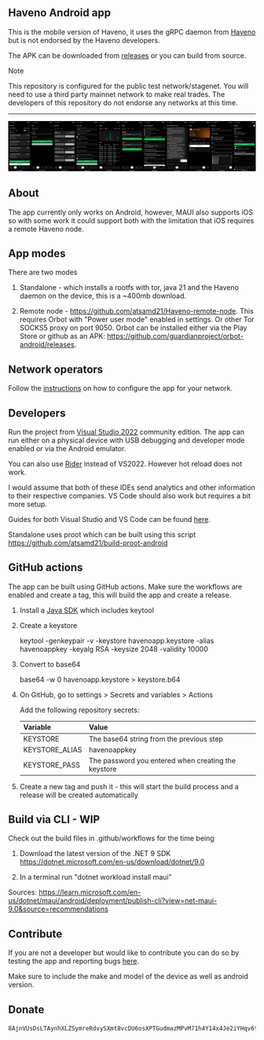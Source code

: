 ﻿## Haveno Android app

This is the mobile version of Haveno, it uses the gRPC daemon from <a href="https://github.com/haveno-dex/haveno" target="_blank">Haveno</a> but is not endorsed by the Haveno developers.

The APK can be downloaded from <a href="https://github.com/atsamd21/Haveno-app/releases" target="_blank">releases</a> or you can build from source.

> [!note]
> This repository is configured for the public test network/stagenet. You will need to use a third party mainnet network to make real trades. The developers of this repository do not endorse any networks at this time.

***********************************************

![alt text](https://github.com/atsamd21/Haveno-app/blob/master/app-new-ui.png "Image of application")

## About
The app currently only works on Android, however, MAUI also supports iOS so with some work it could support both with the limitation that iOS requires a remote Haveno node.

## App modes
There are two modes

1. Standalone - which installs a rootfs with tor, java 21 and the Haveno daemon on the device, this is a ~400mb download.

2. Remote node - https://github.com/atsamd21/Haveno-remote-node. This requires Orbot with "Power user mode" enabled in settings. Or other Tor SOCKS5 proxy on port 9050. Orbot can be installed either via the Play Store or github as an APK: https://github.com/guardianproject/orbot-android/releases.

## Network operators
Follow the <a href="https://github.com/atsamd21/Haveno-app/blob/master/CONFIGURATION.MD" target="_blank">instructions</a> on how to configure the app for your network.

## Developers
Run the project from <a href="https://visualstudio.microsoft.com/downloads/" target="_blank">Visual Studio 2022</a> community edition.
The app can run either on a physical device with USB debugging and developer mode enabled or via the Android emulator.

You can also use <a href="https://www.jetbrains.com/rider/download/?section=linux" target="_blank">Rider</a> instead of VS2022. However hot reload does not work.

I would assume that both of these IDEs send analytics and other information to their respective companies. VS Code should also work but requires a bit more setup.

Guides for both Visual Studio and VS Code can be found <a href="https://learn.microsoft.com/en-us/dotnet/maui/get-started/installation?view=net-maui-9.0&tabs=visual-studio" target="_blank">here</a>.

Standalone uses proot which can be built using this script https://github.com/atsamd21/build-proot-android

## GitHub actions

The app can be built using GitHub actions. Make sure the workflows are enabled and create a tag, this will build the app and create a release.

1. Install a <a href="https://adoptium.net/temurin/releases" target="_blank">Java SDK</a> which includes keytool

2. Create a keystore

    keytool -genkeypair -v -keystore havenoapp.keystore -alias havenoappkey -keyalg RSA -keysize 2048 -validity 10000

3. Convert to base64
    
    base64 -w 0 havenoapp.keystore > keystore.b64

4. On GitHub, go to settings > Secrets and variables > Actions

    Add the following repository secrets:

    | Variable              | Value                                 
    |-----------------------|---------------------------------------
    | KEYSTORE              | The base64 string from the previous step
    | KEYSTORE_ALIAS        | havenoappkey
    | KEYSTORE_PASS         | The password you entered when creating the keystore

5. Create a new tag and push it - this will start the build process and a release will be created automatically

## Build via CLI - WIP

Check out the build files in .github/workflows for the time being

1. Download the latest version of the .NET 9 SDK https://dotnet.microsoft.com/en-us/download/dotnet/9.0

2. In a terminal run "dotnet workload install maui"

Sources: https://learn.microsoft.com/en-us/dotnet/maui/android/deployment/publish-cli?view=net-maui-9.0&source=recommendations

## Contribute
If you are not a developer but would like to contribute you can do so by testing the app and reporting bugs <a href="https://github.com/atsamd21/Haveno-app/issues" target="_blank">here</a>.

Make sure to include the make and model of the device as well as android version.

## Donate
```
8AjnVUsDsLTAynhXLZSymreRdvySXmt8vcDU6osXPTGudmazMPvM71h4Y14x4Je2iYHqv6tRUq52zixb5nV9oFwp7Y1DVRU
```
